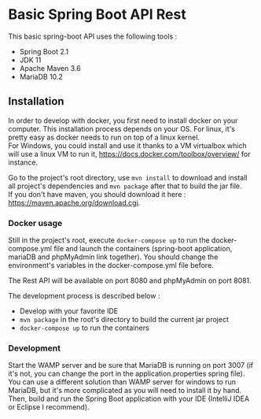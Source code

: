 # Basic Spring Boot API Rest

This basic spring-boot API uses the following tools :
* Spring Boot 2.1
* JDK 11
* Apache Maven 3.6
* MariaDB 10.2

## Installation 

In order to develop with docker, you first need to install docker on your computer. This installation process depends on your OS. 
For linux, it's pretty easy as docker needs to run on top of a linux kernel.  
For Windows, you could install and use it thanks to a VM virtualbox which will use a linux VM to run it, https://docs.docker.com/toolbox/overview/ for instance.

Go to the project's root directory, use `mvn install` to download and install all project's dependencies and `mvn package` after that to build the jar file.  
If you don't have maven, you should download it here : https://maven.apache.org/download.cgi.  

### Docker usage

Still in the project's root, execute `docker-compose up` to run the docker-compose.yml file and launch the containers (spring-boot application, mariaDB and phpMyAdmin link together). You should change the environment's variables in the docker-compose.yml file before. 

The Rest API will be available on port 8080 and phpMyAdmin on port 8081. 

The development process is described below :
* Develop with your favorite IDE
* `mvn package` in the root's directory to build the current jar project
* `docker-compose up` to run the containers 

### Development 

Start the WAMP server and be sure that MariaDB is running on port 3007 (if it's not, you can change the port in the application.properties spring file). You can use a different solution than WAMP server for windows to run MariaDB, but it's more complicated as you will need to install it by hand.  
Then, build and run the Spring Boot application with your IDE (IntelliJ IDEA or Eclipse I recommend). 
